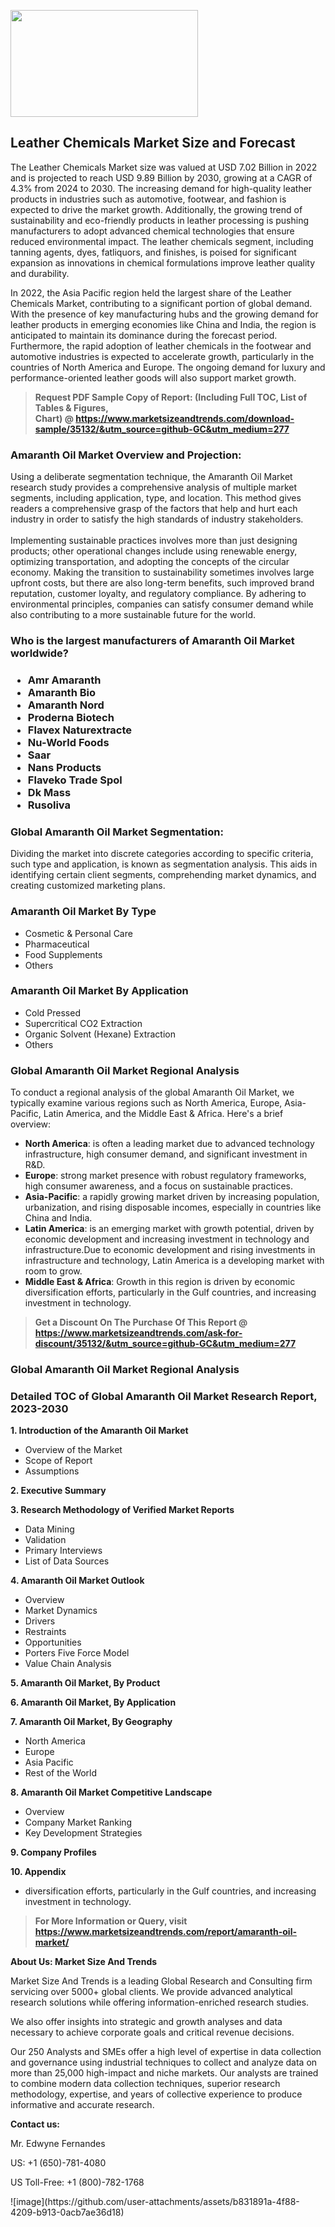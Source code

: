 <p><img class="alignnone size-medium wp-image-20088" src="https://ffe5etoiles.com/wp-content/uploads/2024/12/MST1-300x171.png" alt="" width="300" height="171" /></p><h2>Leather Chemicals Market Size and Forecast</h2><p>The Leather Chemicals Market size was valued at USD 7.02 Billion in 2022 and is projected to reach USD 9.89 Billion by 2030, growing at a CAGR of 4.3% from 2024 to 2030. The increasing demand for high-quality leather products in industries such as automotive, footwear, and fashion is expected to drive the market growth. Additionally, the growing trend of sustainability and eco-friendly products in leather processing is pushing manufacturers to adopt advanced chemical technologies that ensure reduced environmental impact. The leather chemicals segment, including tanning agents, dyes, fatliquors, and finishes, is poised for significant expansion as innovations in chemical formulations improve leather quality and durability.</p><p>In 2022, the Asia Pacific region held the largest share of the Leather Chemicals Market, contributing to a significant portion of global demand. With the presence of key manufacturing hubs and the growing demand for leather products in emerging economies like China and India, the region is anticipated to maintain its dominance during the forecast period. Furthermore, the rapid adoption of leather chemicals in the footwear and automotive industries is expected to accelerate growth, particularly in the countries of North America and Europe. The ongoing demand for luxury and performance-oriented leather goods will also support market growth.</p></p><blockquote id="" class=""><strong>Request PDF Sample Copy of Report: (Including Full TOC, List of Tables &amp; Figures, Chart)&nbsp;@&nbsp;<strong><a href="https://www.marketsizeandtrends.com/download-sample/35132/&utm_source=github-GC&utm_medium=277" target="_blank">https://www.marketsizeandtrends.com/download-sample/35132/&utm_source=github-GC&utm_medium=277</a></strong></strong></blockquote><h3 id="" class="">Amaranth Oil Market&nbsp;Overview and Projection:</h3><p id="" class="">Using a deliberate segmentation technique, the Amaranth Oil Market research study provides a comprehensive analysis of multiple market segments, including application, type, and location. This method gives readers a comprehensive grasp of the factors that help and hurt each industry in order to satisfy the high standards of industry stakeholders. <br /> <br />Implementing sustainable practices involves more than just designing products; other operational changes include using renewable energy, optimizing transportation, and adopting the concepts of the circular economy. Making the transition to sustainability sometimes involves large upfront costs, but there are also long-term benefits, such improved brand reputation, customer loyalty, and regulatory compliance. By adhering to environmental principles, companies can satisfy consumer demand while also contributing to a more sustainable future for the world.</p><h3 id="" class="">Who is the largest manufacturers of&nbsp;Amaranth Oil Market worldwide?</h3><h3 class=""><p><ul><li>Amr Amaranth </li><li> Amaranth Bio </li><li> Amaranth Nord </li><li> Proderna Biotech </li><li> Flavex Naturextracte </li><li> Nu-World Foods </li><li> Saar </li><li> Nans Products </li><li> Flaveko Trade Spol </li><li> Dk Mass </li><li> Rusoliva</li></ul></p></h3><h3 id="" class="">Global&nbsp;Amaranth Oil Market Segmentation:</h3><p id="" class="">Dividing the market into discrete categories according to specific criteria, such type and application, is known as segmentation analysis. This aids in identifying certain client segments, comprehending market dynamics, and creating customized marketing plans.</p><h3 id="" class="">Amaranth Oil Market&nbsp;By Type</h3><p><p><ul><li>Cosmetic & Personal Care </li><li> Pharmaceutical </li><li> Food Supplements </li><li> Others</p></li></ul></p></p><h3 id="" class="">Amaranth Oil Market&nbsp;By Application</h3><p class=""><p><ul><li>Cold Pressed </li><li> Supercritical CO2 Extraction </li><li> Organic Solvent (Hexane) Extraction </li><li> Others</li></ul></p></p><h3 id="" class="">Global Amaranth Oil Market Regional Analysis</h3><p id="" class="">To conduct a regional analysis of the global Amaranth Oil Market, we typically examine various regions such as North America, Europe, Asia-Pacific, Latin America, and the Middle East &amp; Africa. Here's a brief overview:</p><ul><li><strong>North America</strong>: is often a leading market due to advanced technology infrastructure, high consumer demand, and significant investment in R&amp;D.</li><li><strong>Europe</strong>: strong market presence with robust regulatory frameworks, high consumer awareness, and a focus on sustainable practices.</li><li><strong>Asia-Pacific</strong>: a rapidly growing market driven by increasing population, urbanization, and rising disposable incomes, especially in countries like China and India.</li><li><strong>Latin America</strong>: is an emerging market with growth potential, driven by economic development and increasing investment in technology and infrastructure.Due to economic development and rising investments in infrastructure and technology, Latin America is a developing market with room to grow.</li><li><strong>Middle East &amp; Africa</strong>: Growth in this region is driven by economic diversification efforts, particularly in the Gulf countries, and increasing investment in technology.</li></ul><blockquote id="" class=""><strong>Get a Discount On The Purchase Of This Report @ <strong><a href="https://www.marketsizeandtrends.com/ask-for-discount/35132/&utm_source=github-GC&utm_medium=277" target="_blank">https://www.marketsizeandtrends.com/ask-for-discount/35132/&utm_source=github-GC&utm_medium=277</a></strong></strong></blockquote><h3 id="" class="">Global Amaranth Oil Market Regional Analysis</h3><h3 id="" class="">Detailed TOC of Global Amaranth Oil Market Research Report, 2023-2030</h3><p id="" class=""><strong>1. Introduction of the Amaranth Oil Market</strong></p><ul><li>Overview of the Market</li><li>Scope of Report</li><li>Assumptions</li></ul><p id="" class=""><strong>2. Executive Summary</strong></p><p id="" class=""><strong>3. Research Methodology of Verified Market Reports</strong></p><ul><li>Data Mining</li><li>Validation</li><li>Primary Interviews</li><li>List of Data Sources</li></ul><p id="" class=""><strong>4. Amaranth Oil Market Outlook</strong></p><ul><li>Overview</li><li>Market Dynamics</li><li>Drivers</li><li>Restraints</li><li>Opportunities</li><li>Porters Five Force Model</li><li>Value Chain Analysis</li></ul><p id="" class=""><strong>5. Amaranth Oil Market, By Product</strong></p><p id="" class=""><strong>6. Amaranth Oil Market, By Application</strong></p><p id="" class=""><strong>7. Amaranth Oil Market, By Geography</strong></p><ul><li>North America</li><li>Europe</li><li>Asia Pacific</li><li>Rest of the World</li></ul><p id="" class=""><strong>8. Amaranth Oil Market Competitive Landscape</strong></p><ul><li>Overview</li><li>Company Market Ranking</li><li>Key Development Strategies</li></ul><p id="" class=""><strong>9. Company Profiles</strong></p><p id="" class=""><strong>10. Appendix</strong></p><ul><li>diversification efforts, particularly in the Gulf countries, and increasing investment in technology.</li></ul><blockquote id="" class=""><strong>For More Information or Query, visit <strong><strong><a href="https://www.marketsizeandtrends.com/report/amaranth-oil-market/" target="_blank">https://www.marketsizeandtrends.com/report/amaranth-oil-market/</a></strong></strong></strong></blockquote><p id="" class=""><strong>About Us: Market Size And Trends</strong></p><p id="" class="">Market Size And Trends is a leading Global Research and Consulting firm servicing over 5000+ global clients. We provide advanced analytical research solutions while offering information-enriched research studies.</p><p id="" class="">We also offer insights into strategic and growth analyses and data necessary to achieve corporate goals and critical revenue decisions.</p><p id="" class="">Our 250 Analysts and SMEs offer a high level of expertise in data collection and governance using industrial techniques to collect and analyze data on more than 25,000 high-impact and niche markets. Our analysts are trained to combine modern data collection techniques, superior research methodology, expertise, and years of collective experience to produce informative and accurate research.</p><p id="" class=""><strong>Contact us:</strong></p><p id="" class="">Mr. Edwyne Fernandes</p><p id="" class="">US: +1 (650)-781-4080</p><p id="" class="">US Toll-Free: +1 (800)-782-1768</p>
![image](https://github.com/user-attachments/assets/b831891a-4f88-4209-b913-0acb7ae36d18)
